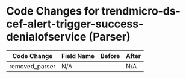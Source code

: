 # Code Changes for trendmicro-ds-cef-alert-trigger-success-denialofservice (Parser)

| Code Change | Field Name | Before | After |
|-------------|------------|--------|-------|
| removed_parser | N/A |  | N/A |